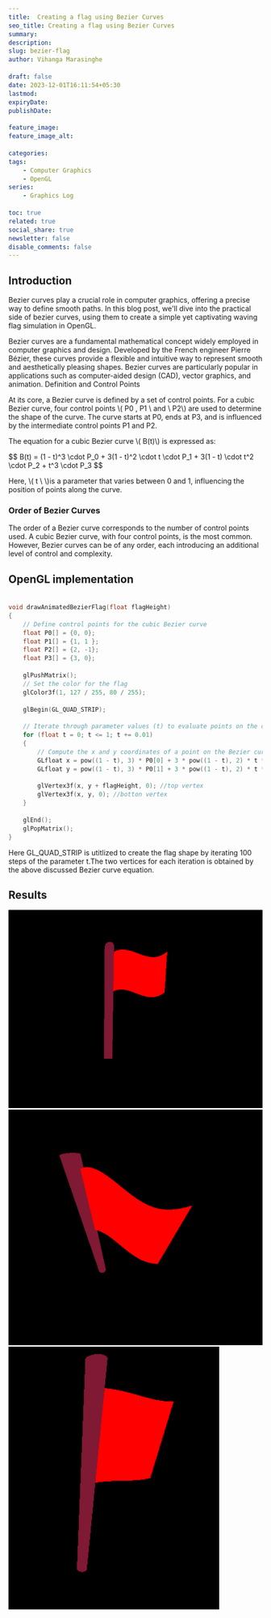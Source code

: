 ```yaml
---
title:  Creating a flag using Bezier Curves
seo_title: Creating a flag using Bezier Curves
summary: 
description: 
slug: bezier-flag
author: Vihanga Marasinghe

draft: false
date: 2023-12-01T16:11:54+05:30
lastmod: 
expiryDate: 
publishDate: 

feature_image: 
feature_image_alt: 

categories:
tags:
    - Computer Graphics
    - OpenGL
series:
    - Graphics Log

toc: true
related: true
social_share: true
newsletter: false
disable_comments: false
---
```


## Introduction 

Bezier curves play a crucial role in computer graphics, offering a precise way to define smooth paths. In this blog post, we'll dive into the practical side of bezier curves, using them to create a simple yet captivating waving flag simulation in OpenGL.

Bezier curves are a fundamental mathematical concept widely employed in computer graphics and design. Developed by the French engineer Pierre Bézier, these curves provide a flexible and intuitive way to represent smooth and aesthetically pleasing shapes. Bezier curves are particularly popular in applications such as computer-aided design (CAD), vector graphics, and animation.
Definition and Control Points

At its core, a Bezier curve is defined by a set of control points. For a cubic Bezier curve, four control points \\( P0 , P1 \ and \ P2\\) are used to determine  the shape of the curve. The curve starts at P0, ends at P3, and is influenced by the intermediate control points P1 and P2.

The equation for a cubic Bezier curve \\( B(t)\\) is expressed as:

$$ B(t) = (1 - t)^3 \cdot P_0 + 3(1 - t)^2 \cdot t \cdot P_1 + 3(1 - t) \cdot t^2 \cdot P_2 + t^3 \cdot P_3 \$$

Here, \\( t \ \\)is a parameter that varies between 0 and 1, influencing the position of points along the curve.

### Order of Bezier Curves

The order of a Bezier curve corresponds to the number of control points used. A cubic Bezier curve, with four control points, is the most common. However, Bezier curves can be of any order, each introducing an additional level of control and complexity.

## OpenGL implementation 

``` c++ 

void drawAnimatedBezierFlag(float flagHeight)
{
    // Define control points for the cubic Bezier curve
    float P0[] = {0, 0};
    float P1[] = {1, 1 };
    float P2[] = {2, -1};
    float P3[] = {3, 0};

    glPushMatrix();
    // Set the color for the flag
    glColor3f(1, 127 / 255, 80 / 255);

    glBegin(GL_QUAD_STRIP);

    // Iterate through parameter values (t) to evaluate points on the curve
    for (float t = 0; t <= 1; t += 0.01)
    {
        // Compute the x and y coordinates of a point on the Bezier curve
        GLfloat x = pow((1 - t), 3) * P0[0] + 3 * pow((1 - t), 2) * t * P1[0] + 3 * (1 - t) * pow(t, 2) * P2[0] + pow(t, 3) * P3[0];
        GLfloat y = pow((1 - t), 3) * P0[1] + 3 * pow((1 - t), 2) * t * P1[1] + 3 * (1 - t) * pow(t, 2) * P2[1] + pow(t, 3) * P3[1];

        glVertex3f(x, y + flagHeight, 0); //top vertex
        glVertex3f(x, y, 0); //botton vertex
    }

    glEnd();
    glPopMatrix();
}

```
Here GL_QUAD_STRIP is utitlized to create the flag shape by iterating 100 steps of the parameter t.The two vertices for each iteration is obtained by the above discussed Bezier curve equation.

## Results 

![Bezier Curve Flag Image 1](flag1.PNG)
![Bezier Curve Flag Image 2](flag2.PNG)
![Bezier Curve Flag Image 3](flag3.PNG)